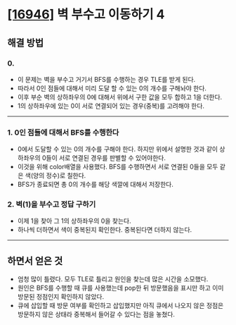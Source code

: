 # [[16946]](https://www.acmicpc.net/problem/1509) 벽 부수고 이동하기 4

## 해결 방법

### 0.

- 이 문제는 벽을 부수고 거기서 BFS를 수행하는 경우 TLE를 받게 된다.
- 따라서 0인 점들에 대해서 미리 도달 할 수 있는 0의 개수를 구해놔야 한다.
- 이후 부순 벽의 상하좌우의 0에 대해서 위에서 구한 값을 모두 합하고 1을 더한다.
- 1의 상하좌우에 있는 0이 서로 연결되어 있는 경우(중복)를 고려해야 한다.

---

### 1. 0인 점들에 대해서 BFS를 수행한다

- 0에서 도달할 수 있는 0의 개수를 구해야 한다. 하지만 위에서 설명한 것과 같이 상하좌우의 0들이 서로 연결된 경우를 판별할 수 있어야한다.
- 이것을 위해 color배열을 사용했다. BFS를 수행하면서 서로 연결된 0들을 모두 같은 색(양의 정수)로 칠한다.
- BFS가 종료되면 총 0의 개수를 해당 색깔에 대해서 저장한다.

### 2. 벽(1)을 부수고 정답 구하기

- 이제 1을 찾아 그 1의 상하좌우의 0을 찾는다.
- 하나씩 더하면서 색이 중복된지 확인한다. 중복된다면 더하지 않는다.

---

## 하면서 얻은 것

- 엄청 많이 틀렸다. 모두 TLE로 틀리고 원인을 찾는데 많은 시간을 소모했다.
- 원인은 BFS를 수행할 때 큐를 사용했는데 pop한 뒤 방문했음을 표시만 하고 이미 방문된 정점인지 확인하지 않았다.
- 큐에 삽입할 때 방문 여부를 확인하고 삽입했지만 아직 큐에서 나오지 않은 정점은 방문하지 않은 상태라 중복해서 들어갈 수 있다는 점을 놓쳤다.
